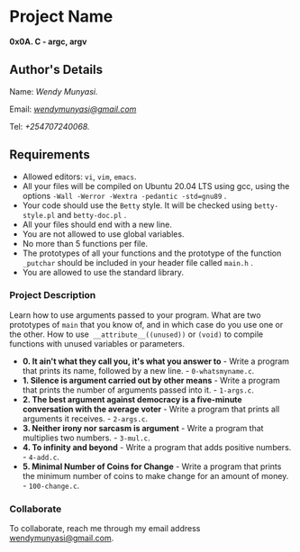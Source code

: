 # Project Name
**0x0A. C - argc, argv**

## Author's Details
Name: *Wendy Munyasi.*

Email: *wendymunyasi@gmail.com*

Tel: *+254707240068.*

##  Requirements
*   Allowed editors: `vi`, `vim`, `emacs`.
*   All your files will be compiled on Ubuntu 20.04 LTS using gcc, using the options `-Wall -Werror -Wextra -pedantic -std=gnu89` .
*   Your code should use the `Betty` style. It will be checked using `betty-style.pl` and `betty-doc.pl` .
*   All your files should end with a new line.
*   You are not allowed to use global variables.
*   No more than 5 functions per file.
*   The prototypes of all your functions and the prototype of the function `_putchar` should be included in your header file called `main.h` .
*   You are allowed to use the standard library.

### Project Description
Learn how to use arguments passed to your program. What are two prototypes of `main` that you know of, and in which case do you use one or the other. How to use` __attribute__((unused))` or `(void)` to compile functions with unused variables or parameters.

* **0. It ain't what they call you, it's what you answer to** - Write a program that prints its name, followed by a new line. - `0-whatsmyname.c`.
* **1. Silence is argument carried out by other means** - Write a program that prints the number of arguments passed into it. - `1-args.c`.
* **2. The best argument against democracy is a five-minute conversation with the average voter** - Write a program that prints all arguments it receives. - `2-args.c`.
* **3. Neither irony nor sarcasm is argument** - Write a program that multiplies two numbers. - `3-mul.c`.
* **4. To infinity and beyond** - Write a program that adds positive numbers. - `4-add.c`.
* **5. Minimal Number of Coins for Change** - Write a program that prints the minimum number of coins to make change for an amount of money. - `100-change.c`.

### Collaborate

To collaborate, reach me through my email address wendymunyasi@gmail.com.